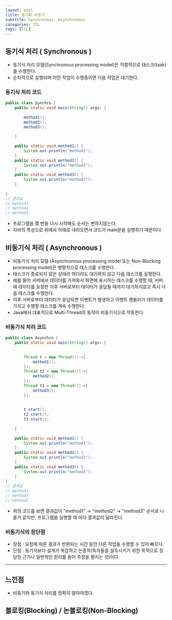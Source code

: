 ```yaml
---
layout: post
title: 동기와 비동기
subtitle: Synchronous, Asynchronous
categories: TIL
tags: [TIL]
---
```


## 동기식 처리 ( Synchronous )
- 동기식 처리 모델(Synchronous processing model)은 직렬적으로 태스크(task)를 수행한다.
- 순차적으로 실행되며 어떤 작업이 수행중이면 다음 작업은 대기한다.

### 동기식 처리 코드

```java
public class Synchro {
	public static void main(String[] args) {
		
		method1();
		method2();
		method3();
		
	}
	
	public static void method1() {
		System.out.println("method1");
	}
	public static void method2() {
		System.out.println("method2");
	}
	public static void method3() {
		System.out.println("method3");
	}
	
}
// 결과값
// method1
// method2
// method3
```

- 프로그램을 몇 번을 다시 시작해도 순서는 변하지않는다.
- 자바의 특성으로 위에서 아래로 내려오면서 코드가 main문을 실행하기 때문이다.

## 비동기식 처리 ( Asynchronous )

- 비동기식 처리 모델 (Asynchronous processing model 또는 Non-Blocking processing model)은 병렬적으로 태스크를 수행한다.
- 태스크가 종료되지 않은 상태라 하더라도 대기하지 않고 다음 태스크를 실행한다.
- 예를 들어 서버에서 데이터를 가져와서 화면에 표시하는 태스크를 수행할 때, 서버에 데이터를 요청한 이후 서버로부터 데이터가 응답될 때까지 대기하지않고 즉시 다음 태스크를 수행한다.
- 이후 서버로부터 데이터가 응답되면 이벤트가 발생하고 이벤트 핸들러가 데이터를 가지고 수행할 태스크를 계속 수행한다.
- Java에서 대표적으로 Multi-Thread의 동작이 비동기식으로 작동한다.

### 비동기식 처리 코드
```java
public class Asynchro {
	public static void main(String[] args) {
	
	
		Thread t = new Thread(()->{
			method1();
		});
		Thread t2 = new Thread(()->{
			method2();
		});
		Thread t3 = new Thread(()->{
			method3();
		});
		
		
		t.start();
		t2.start();
		t3.start();
		
	}
	
	public static void method1() {
		System.out.println("method1");
	}
	public static void method2() {
		System.out.println("method2");
	}
	public static void method3() {
		System.out.println("method3");
	}
}
// 결과값
// method1
// method3
// method2
```

- 위의 코드를 보면 결과값이 "method1" -> "method2" -> "method3" 순서로 나올거 같지만, 프로그램을 실행할 때 마다 결과값이 달라진다.

### 비동기식의 장단점
- 장점 : 요청에 따른 결과가 반환되는 시간 동안 다른 작업을 수행할 수 있어 빠르다.
- 단점 : 동기식보다 설계가 복잡하고 논증적(독자들을 설득시키기 위한 목적으로 정당한 근거나 일반적인 원리를 들어 주장을 펼치는 것)이다.

--- 

## 느낀점
- 비동기와 동기식 처리를 정확히 알아야겠다.


## 블로킹(Blocking) / 논블로킹(Non-Blocking)